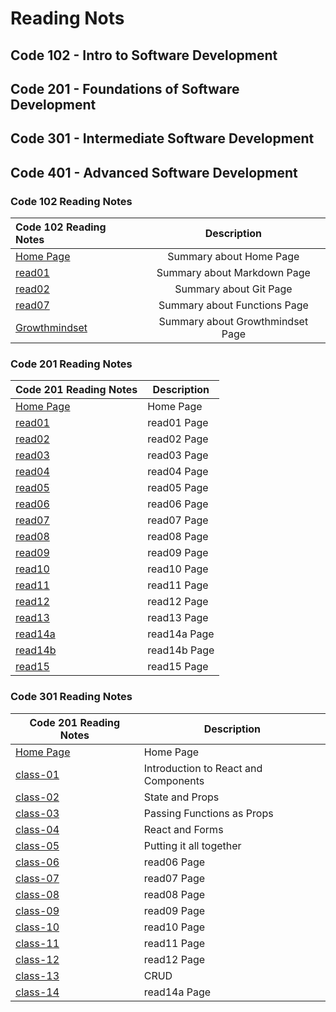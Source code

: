 # Reading Nots

## Code 102 - Intro to Software Development

## Code 201 - Foundations of Software Development

## Code 301 - Intermediate Software Development

## Code 401 - Advanced Software Development



### Code 102 Reading Notes


| Code 102 Reading Notes                                                         | Description                      | 
| :---                                                                           |    :----:                        |
| [Home Page](https://hadeelalshaee94.github.io/reading-notes/README)            | Summary about Home Page          | 
| [read01](https://hadeelalshaee94.github.io/reading-notes/read01)               | Summary about Markdown Page      | 
| [read02](https://hadeelalshaee94.github.io/reading-notes/read02)               | Summary about Git Page           | 
| [read07](https://hadeelalshaee94.github.io/reading-notes/read7)                | Summary about Functions Page     |
| [Growthmindset](https://hadeelalshaee94.github.io/reading-notes/Growthmindset) | Summary about Growthmindset Page | 

### Code 201 Reading Notes

| Code 201 Reading Notes                                                                      | Description |
| -----------                                                                                 | ----------- |
| [Home Page](https://hadeelalshaer94.github.io/Code-201-Reading-Notes/README)                | Home Page         |
| [read01](https://hadeelalshaer94.github.io/Code-201-Reading-Notes/read01)                   | read01 Page       |
| [read02](https://hadeelalshaer94.github.io/Code-201-Reading-Notes/read02)                   | read02 Page       |
| [read03](https://hadeelalshaer94.github.io/Code-201-Reading-Notes/read03)                   | read03 Page       |
| [read04](https://hadeelalshaer94.github.io/Code-201-Reading-Notes/read04)                   | read04 Page       |
| [read05](https://hadeelalshaer94.github.io/Code-201-Reading-Notes/read05)                   | read05 Page       |
| [read06](https://hadeelalshaer94.github.io/Code-201-Reading-Notes/read06)                   | read06 Page       |
| [read07](https://hadeelalshaer94.github.io/Code-201-Reading-Notes/read07)                   | read07 Page       |
| [read08](https://hadeelalshaer94.github.io/Code-201-Reading-Notes/read08)                   | read08 Page       |
| [read09](https://hadeelalshaer94.github.io/Code-201-Reading-Notes/read09)                   | read09 Page       |
| [read10](https://hadeelalshaer94.github.io/Code-201-Reading-Notes/read10)                   | read10 Page       |
| [read11](https://hadeelalshaer94.github.io/Code-201-Reading-Notes/read11)                   | read11 Page       |
| [read12](https://hadeelalshaer94.github.io/Code-201-Reading-Notes/read12)                   | read12 Page       |
| [read13](https://hadeelalshaer94.github.io/Code-201-Reading-Notes/read13)                   | read13 Page       |
| [read14a](https://hadeelalshaer94.github.io/Code-201-Reading-Notes/read14a)                 | read14a Page      |
| [read14b](https://hadeelalshaer94.github.io/Code-201-Reading-Notes/read14b)                 | read14b Page      |
| [read15](https://hadeelalshaer94.github.io/Code-201-Reading-Notes/read15)                   | read15 Page       |




### Code 301 Reading Notes

| Code 201 Reading Notes                                                                      | Description |
| -----------                                                                                 | ----------- |
| [Home Page](https://hadeelalshaer94.github.io/reading-notes/README)                | Home Page         |
| [class-01](https://hadeelalshaer94.github.io/reading-notes/301/class-01)                   |  Introduction to React and Components     |
| [class-02](https://hadeelalshaer94.github.io/reading-notes/301/class-02)                   | State and Props       |
| [class-03](https://hadeelalshaer94.github.io/reading-notes/301/class-03)                   | Passing Functions as Props       |
| [class-04](https://hadeelalshaer94.github.io/reading-notes/301/class-04)                   | React and Forms       |
| [class-05](https://hadeelalshaer94.github.io/reading-notes/301/class-05)                   | Putting it all together       |
| [class-06](https://hadeelalshaer94.github.io/reading-notes/301/class-06)                   | read06 Page       |
| [class-07](https://hadeelalshaer94.github.io/reading-notes/301/class-07)                   | read07 Page       |
| [class-08](https://hadeelalshaer94.github.io/reading-notes/301/class-08)                   | read08 Page       |
| [class-09](https://hadeelalshaer94.github.io/reading-notes/301/class-09)                   | read09 Page       |
| [class-10](https://hadeelalshaer94.github.io/reading-notes/301/class-10)                   | read10 Page       |
| [class-11](https://hadeelalshaer94.github.io/reading-notes/301/class-11)                   | read11 Page       |
| [class-12](https://hadeelalshaer94.github.io/reading-notes/301/class-12)                   | read12 Page       |
| [class-13](https://hadeelalshaer94.github.io/reading-notes/301/class-13)                   | CRUD      |
| [class-14](https://hadeelalshaer94.github.io/reading-notes/301/class-14)                 | read14a Page      |

